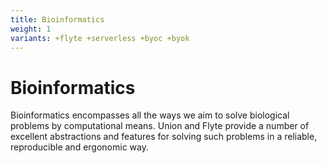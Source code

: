 ```yaml
---
title: Bioinformatics
weight: 1
variants: +flyte +serverless +byoc +byok
---
```


# Bioinformatics

Bioinformatics encompasses all the ways we aim to solve biological problems
by computational means. Union and Flyte provide a number of excellent
abstractions and features for solving such problems in a reliable, reproducible
and ergonomic way.